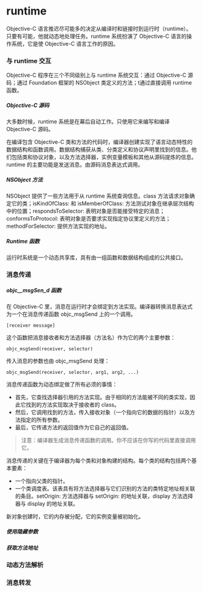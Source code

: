 # runtime

Objective-C 语言推迟尽可能多的决定从编译时和链接时到运行时（runtime）。只要有可能，他就动态地处理任务。runtime 系统扮演了 Objective-C 语言的操作系统，它是使 Objective-C 语言工作的原因。

### 与 runtime 交互

Objective-C 程序在三个不同级别上与 runtime 系统交互：通过 Objective-C 源码；通过 Foundation 框架的 NSObject 类定义的方法；t通过直接调用 runtime 函数。

##### Objective-C 源码

大多数时候，runtime 系统是在幕后自动工作。只使用它来编写和编译 Objective-C 源码。

在编译包含 Objective-C 类和方法的代码时，编译器创建实现了语言动态特性的数据结构和函数调用。数据结构捕获从类、分类定义和协议声明里找到的信息。他们包括类和协议对象，以及方法选择器，实例变量模板和其他从源码提炼的信息。runtime 的主要功能是发送消息。由源码消息表达式调用。

##### NSObject 方法

NSObject 提供了一些方法用于从 runtime 系统查询信息。class 方法请求对象确定它的类；isKindOfClass: 和 isMemberOfClass: 方法测试对象在继承层次结构中的位置；respondsToSelector: 表明对象是否能接受特定的消息；conformsToProtocol: 表明对象是否要求实现指定协议里定义的方法；methodForSelector: 提供方法实现的地址。

##### Runtime 函数

运行时系统是一个动态共享库，具有由一组函数和数据结构组成的公共接口。

### 消息传递

##### objc\_\_msgSen\_d 函数

在 Objective-C 里，消息在运行时才会绑定到方法实现。编译器转换消息表达式为一个在消息传递函数 objc\_msgSend 上的一个调用。

```
[receiver message]
```

这个函数把消息接收者和方法选择器（方法名）作为它的两个主要参数：

```
objc_msgSend(receiver, selector)
```

传入消息的参数也由 objc\_msgSend 处理：

```
objc_msgSend(receiver, selector, arg1, arg2, ...)
```

消息传递函数为动态绑定做了所有必须的事情：

* 首先，它查找选择器引用的方法实现。由于相同的方法能被不同的类实现，因此它找到的方法实现取决于接收者的 class。
* 然后，它调用找到的方法，传入接收对象（一个指向它的数据的指针）以及方法指定的所有参数。
* 最后，它传递方法的返回值作为它自己的返回值。

> 注意：编译器生成消息传递函数的调用。你不应该在你写的代码里直接调用它。

消息传递的关键在于编译器为每个类和对象构建的结构。每个类的结构包括两个基本要素：

* 一个指向父类的指针。
* 一个类调度表。该表具有将方法选择器与它们识别的方法的类特定地址相关联的条目。setOrigin: 方法选择器与 setOrigin: 的地址关联，display 方法选择器与 display 的地址关联。

新对象创建时，它的内存被分配，它的实例变量被初始化。

##### 使用隐藏参数

##### 获取方法地址

### 动态方法解析

### 消息转发



